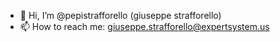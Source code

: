 - 👋 Hi, I’m @pepistrafforello (giuseppe strafforello)
- 📫 How to reach me: giuseppe.strafforello@expertsystem.us
<!---
pepistrafforello/pepistrafforello is a ✨ special ✨ repository because its `README.md` (this file) appears on your GitHub profile.
9
You can click the Preview link to take a look at your changes.
10
--->
